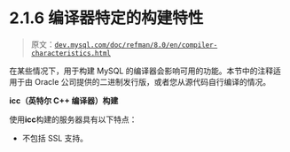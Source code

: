 # 2.1.6 编译器特定的构建特性

> 原文：[`dev.mysql.com/doc/refman/8.0/en/compiler-characteristics.html`](https://dev.mysql.com/doc/refman/8.0/en/compiler-characteristics.html)

在某些情况下，用于构建 MySQL 的编译器会影响可用的功能。本节中的注释适用于由 Oracle 公司提供的二进制发行版，或者您从源代码自行编译的情况。

****icc**（英特尔 C++ 编译器）构建**

使用**icc**构建的服务器具有以下特点：

+   不包括 SSL 支持。
